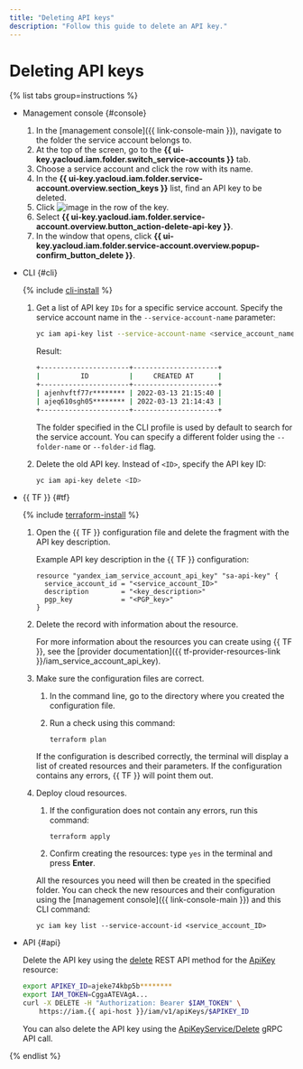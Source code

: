 ```yaml
---
title: "Deleting API keys"
description: "Follow this guide to delete an API key."
---
```


# Deleting API keys

{% list tabs group=instructions %}

- Management console {#console}

   1. In the [management console]({{ link-console-main }}), navigate to the folder the service account belongs to.
   1. At the top of the screen, go to the **{{ ui-key.yacloud.iam.folder.switch_service-accounts }}** tab.
   1. Choose a service account and click the row with its name.
   1. In the **{{ ui-key.yacloud.iam.folder.service-account.overview.section_keys }}** list, find an API key to be deleted.
   1. Click ![image](../../../_assets/console-icons/ellipsis.svg) in the row of the key.
   1. Select **{{ ui-key.yacloud.iam.folder.service-account.overview.button_action-delete-api-key }}**.
   1. In the window that opens, click **{{ ui-key.yacloud.iam.folder.service-account.overview.popup-confirm_button_delete }}**.

- CLI {#cli}

   {% include [cli-install](../../../_includes/cli-install.md) %}

   1. Get a list of API key `IDs` for a specific service account. Specify the service account name in the `--service-account-name` parameter:

      ```bash
      yc iam api-key list --service-account-name <service_account_name>
      ```

      Result:

      ```bash
      +----------------------+---------------------+
      |          ID          |     CREATED AT      |
      +----------------------+---------------------+
      | ajenhvftf77r******** | 2022-03-13 21:15:40 |
      | ajeq610sgh05******** | 2022-03-13 21:14:43 |
      +----------------------+---------------------+
      ```

      The folder specified in the CLI profile is used by default to search for the service account. You can specify a different folder using the `--folder-name` or `--folder-id` flag.

   1. Delete the old API key. Instead of `<ID>`, specify the API key ID:

      ```bash
      yc iam api-key delete <ID>
      ```

- {{ TF }} {#tf}

   {% include [terraform-install](../../../_includes/terraform-install.md) %}

   1. Open the {{ TF }} configuration file and delete the fragment with the API key description.

      Example API key description in the {{ TF }} configuration:

      ```
      resource "yandex_iam_service_account_api_key" "sa-api-key" {
        service_account_id = "<service_account_ID>"
        description        = "<key_description>"
        pgp_key            = "<PGP_key>"
      }
      ```

   1. Delete the record with information about the resource.

      For more information about the resources you can create using {{ TF }}, see the [provider documentation]({{ tf-provider-resources-link }}/iam_service_account_api_key).

   1. Make sure the configuration files are correct.

      1. In the command line, go to the directory where you created the configuration file.
      1. Run a check using this command:

         ```
         terraform plan
         ```

      If the configuration is described correctly, the terminal will display a list of created resources and their parameters. If the configuration contains any errors, {{ TF }} will point them out.

   1. Deploy cloud resources.

      1. If the configuration does not contain any errors, run this command:

         ```
         terraform apply
         ```

      1. Confirm creating the resources: type `yes` in the terminal and press **Enter**.

      All the resources you need will then be created in the specified folder. You can check the new resources and their configuration using the [management console]({{ link-console-main }}) and this CLI command:

      ```
      yc iam key list --service-account-id <service_account_ID>
      ```

- API {#api}

   Delete the API key using the [delete](../../api-ref/ApiKey/delete.md) REST API method for the [ApiKey](../../api-ref/ApiKey/index.md) resource:

   ```bash
   export APIKEY_ID=ajeke74kbp5b********
   export IAM_TOKEN=CggaATEVAgA...
   curl -X DELETE -H "Authorization: Bearer $IAM_TOKEN" \
       https://iam.{{ api-host }}/iam/v1/apiKeys/$APIKEY_ID
   ```
   You can also delete the API key using the [ApiKeyService/Delete](../../api-ref/grpc/api_key_service.md#Delete) gRPC API call.

{% endlist %}
